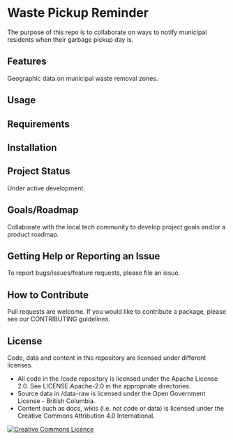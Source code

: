 # Waste Pickup Reminder


The purpose of this repo is to collaborate on ways to notify municipal residents when their garbage pickup day is.

## Features
Geographic data on municipal waste removal zones.

## Usage

## Requirements

## Installation

## Project Status
Under active development.

## Goals/Roadmap
Collaborate with the local tech community to develop project goals and/or a product roadmap.

## Getting Help or Reporting an Issue
To report bugs/issues/feature requests, please file an issue.

## How to Contribute
Pull requests are welcome. If you would like to contribute a package, please see our CONTRIBUTING guidelines.

## License
Code, data and content in this repository are licensed under different licenses.

- All code in the /code repository is licensed under the Apache License 2.0. See LICENSE.Apache-2.0 in the appropriate directories.
- Source data in /data-raw is licensed under the Open Government License - British Columbia.
- Content such as docs, wikis (i.e. not code or data) is licensed under the Creative Commons Attribution 4.0 International.



<a rel="license" href="http://creativecommons.org/licenses/by/4.0/"><img alt="Creative Commons Licence" style="border-width:0" src="https://i.creativecommons.org/l/by/4.0/80x15.png" /></a><br />